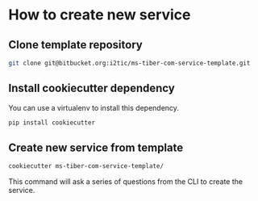 # How to create new service

## Clone template repository
```bash
git clone git@bitbucket.org:i2tic/ms-tiber-com-service-template.git
```

## Install cookiecutter dependency
You can use a virtualenv to install this dependency.
```bash
pip install cookiecutter
```

## Create new service from template
```bash
cookiecutter ms-tiber-com-service-template/
```
This command will ask a series of questions from the CLI to create the service.